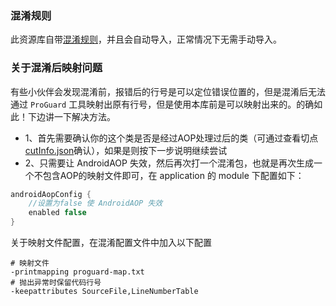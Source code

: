 
### 混淆规则

此资源库自带[混淆规则](https://github.com/FlyJingFish/AndroidAOP/blob/master/android-aop-core/proguard-rules.pro)，并且会自动导入，正常情况下无需手动导入。

### 关于混淆后映射问题

有些小伙伴会发现混淆前，报错后的行号是可以定位错误位置的，但是混淆后无法通过 `ProGuard` 工具映射出原有行号，但是使用本库前是可以映射出来的。的确如此！下边讲一下解决方法。

- 1、首先需要确认你的这个类是否是经过AOP处理过后的类（可通过查看切点[cutInfo.json](https://github.com/FlyJingFish/AndroidAOP?tab=readme-ov-file#%E5%9B%9B%E5%9C%A8-app-%E7%9A%84buildgradle%E6%B7%BB%E5%8A%A0-androidaopconfig-%E9%85%8D%E7%BD%AE%E9%A1%B9%E6%AD%A4%E6%AD%A5%E4%B8%BA%E5%8F%AF%E9%80%89%E9%85%8D%E7%BD%AE%E9%A1%B9)确认），如果是则按下一步说明继续尝试<br>
- 2、只需要让 AndroidAOP 失效，然后再次打一个混淆包，也就是再次生成一个不包含AOP的映射文件即可，在 application 的 module 下配置如下：

```groovy
androidAopConfig {
    //设置为false 使 AndroidAOP 失效
    enabled false
}
```

关于映射文件配置，在混淆配置文件中加入以下配置

```
# 映射文件
-printmapping proguard-map.txt
# 抛出异常时保留代码行号
-keepattributes SourceFile,LineNumberTable
```


